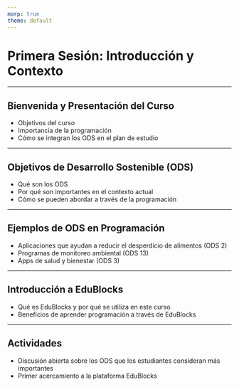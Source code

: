```yaml
---
marp: true
theme: default
---
```


# Primera Sesión: Introducción y Contexto

---

## Bienvenida y Presentación del Curso

- Objetivos del curso
- Importancia de la programación
- Cómo se integran los ODS en el plan de estudio

---

## Objetivos de Desarrollo Sostenible (ODS)

- Qué son los ODS
- Por qué son importantes en el contexto actual
- Cómo se pueden abordar a través de la programación

---

## Ejemplos de ODS en Programación

- Aplicaciones que ayudan a reducir el desperdicio de alimentos (ODS 2)
- Programas de monitoreo ambiental (ODS 13)
- Apps de salud y bienestar (ODS 3)

---

## Introducción a EduBlocks

- Qué es EduBlocks y por qué se utiliza en este curso
- Beneficios de aprender programación a través de EduBlocks

---

## Actividades

- Discusión abierta sobre los ODS que los estudiantes consideran más importantes
- Primer acercamiento a la plataforma EduBlocks
